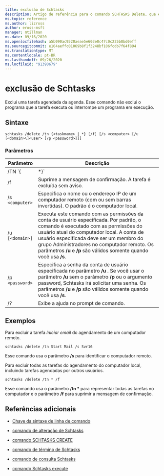```yaml
---
title: exclusão de Schtasks
description: Artigo de referência para o comando SCHTASKS Delete, que exclui uma tarefa agendada do agendamento.
ms.topic: reference
ms.author: lizross
author: eross-msft
manager: mtillman
ms.date: 09/16/2020
ms.openlocfilehash: a5b090ac9520aeae5e603e0c47c0c225b8bd0eff
ms.sourcegitcommit: e164aeffc01069b8f1f3248bf106fcdb7f64f894
ms.translationtype: MT
ms.contentlocale: pt-BR
ms.lasthandoff: 09/26/2020
ms.locfileid: "91390679"
---
```

# <a name="schtasks-delete"></a>exclusão de Schtasks

Exclui uma tarefa agendada da agenda. Esse comando não exclui o programa que a tarefa executa ou interrompe um programa em execução.

## <a name="syntax"></a>Sintaxe

```
schtasks /delete /tn {<taskname> | *} [/f] [/s <computer> [/u [<domain>\]<user> [/p <password>]]]
```

### <a name="parameters"></a>Parâmetros

| Parâmetro | Descrição |
|--|--|
| /TN `{<taskname> | *}` | Identifica a tarefa a ser excluída. Se você usar o `*` , esse comando excluirá todas as tarefas agendadas para o computador, não apenas as tarefas agendadas pelo usuário atual. |
| /f | Suprime a mensagem de confirmação. A tarefa é excluída sem aviso. |
| /s `<computer>` | Especifica o nome ou o endereço IP de um computador remoto (com ou sem barras invertidas). O padrão é o computador local. |
| /u `[<domain>]` | Executa este comando com as permissões da conta de usuário especificada. Por padrão, o comando é executado com as permissões do usuário atual do computador local. A conta de usuário especificada deve ser um membro do grupo Administradores no computador remoto. Os parâmetros **/u** e **/p** são válidos somente quando você usa **/s**. |
| /p `<password>` | Especifica a senha da conta de usuário especificada no parâmetro **/u** . Se você usar o parâmetro **/u** sem o parâmetro **/p** ou o argumento password, Schtasks irá solicitar uma senha. Os parâmetros **/u** e **/p** são válidos somente quando você usa **/s**. |
| /? | Exibe a ajuda no prompt de comando. |

## <a name="examples"></a>Exemplos

Para excluir a tarefa *Iniciar email* do agendamento de um computador remoto.

```
schtasks /delete /tn Start Mail /s Svr16
```

Esse comando usa o parâmetro **/s** para identificar o computador remoto.

Para excluir todas as tarefas do agendamento do computador local, incluindo tarefas agendadas por outros usuários.

```
schtasks /delete /tn * /f
```

Esse comando usa o parâmetro **/tn &#42;** para representar todas as tarefas no computador e o parâmetro **/f** para suprimir a mensagem de confirmação.

## <a name="additional-references"></a>Referências adicionais

- [Chave da sintaxe de linha de comando](command-line-syntax-key.md)

- [comando de alteração de Schtasks](schtasks-change.md)

- [comando SCHTASKS CREATE](schtasks-create.md)

- [comando de término de Schtasks](schtasks-end.md)

- [comando de consulta Schtasks](schtasks-query.md)

- [comando Schtasks execute](schtasks-run.md)
